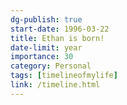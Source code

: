 ```yaml
---
dg-publish: true
start-date: 1996-03-22
title: Ethan is born!
date-limit: year
importance: 30
category: Personal
tags: [timelineofmylife]
link: /timeline.html
---
```

